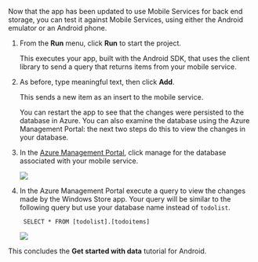 Now that the app has been updated to use Mobile Services for back end storage, you can test it against Mobile Services, using either the Android emulator or an Android phone.

1. From the **Run** menu, click **Run** to start the project.

	This executes your app, built with the Android SDK, that uses the client library to send a query that returns items from your mobile service.

5. As before, type meaningful text, then click **Add**.

   	This sends a new item as an insert to the mobile service.

    You can restart the app to see that the changes were persisted to the database in Azure. You can also examine the database using the Azure Management Portal:  the next two steps do this to view the changes in your database.


4. In the [Azure Management Portal](https://manage.windowsazure.cn/), click manage for the database associated with your mobile service.

    ![](./media/mobile-services-dotnet-backend-windows-store-dotnet-get-started-data/manage-sql-azure-database.png)

5. In the Azure Management Portal execute a query to view the changes made by the Windows Store app. Your query will be similar to the following query but use your database name instead of `todolist`.

        SELECT * FROM [todolist].[todoitems]

    ![](./media/mobile-services-dotnet-backend-windows-store-dotnet-get-started-data/sql-azure-query.png)

This concludes the **Get started with data** tutorial for Android.